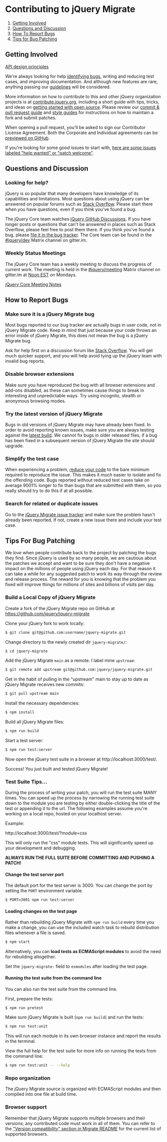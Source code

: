 # Contributing to jQuery Migrate

1. [Getting Involved](#getting-involved)
2. [Questions and Discussion](#questions-and-discussion)
3. [How To Report Bugs](#how-to-report-bugs)
4. [Tips for Bug Patching](#tips-for-bug-patching)


## Getting Involved

[API design principles](https://github.com/jquery/jquery/wiki/API-design-guidelines)

We're always looking for help [identifying bugs](#how-to-report-bugs), writing and reducing test cases, and improving documentation. And although new features are rare, anything passing our [guidelines](https://github.com/jquery/jquery/wiki/Adding-new-features) will be considered.

More information on how to contribute to this and other jQuery organization projects is at [contribute.jquery.org](https://contribute.jquery.org), including a short guide with tips, tricks, and ideas on [getting started with open source](https://contribute.jquery.org/open-source/). Please review our [commit & pull request guide](https://contribute.jquery.org/commits-and-pull-requests/) and [style guides](https://contribute.jquery.org/style-guide/) for instructions on how to maintain a fork and submit patches.

When opening a pull request, you'll be asked to sign our Contributor License Agreement. Both the Corporate and Individual agreements can be [previewed on GitHub](https://github.com/openjs-foundation/easycla).

If you're looking for some good issues to start with, [here are some issues labeled "help wanted" or "patch welcome"](https://github.com/jquery/jquery-migrate/issues?q=is%3Aissue+is%3Aopen+label%3A%22help+wanted%22%2C%22Patch+Welcome%22).

## Questions and Discussion

### Looking for help?

jQuery is so popular that many developers have knowledge of its capabilities and limitations. Most questions about using jQuery can be answered on popular forums such as [Stack Overflow](https://stackoverflow.com). Please start there when you have questions, even if you think you've found a bug.

The jQuery Core team watches [jQuery GitHub Discussions](https://github.com/jquery/jquery/discussions). If you have longer posts or questions that can't be answered in places such as Stack Overflow, please feel free to post them there. If you think you've found a bug, please [file it in the bug tracker](#how-to-report-bugs). The Core team can be found in the [#jquery/dev](https://matrix.to/#/#jquery_dev:gitter.im) Matrix channel on gitter.im.

### Weekly Status Meetings

The jQuery Core team has a weekly meeting to discuss the progress of current work. The meeting is held in the [#jquery/meeting](hhttps://matrix.to/#/#jquery_meeting:gitter.im) Matrix channel on gitter.im at [Noon EST](https://www.timeanddate.com/worldclock/fixedtime.html?month=10&day=7&year=2024&hour=12&min=0&sec=0&p1=43) on Mondays.

[jQuery Core Meeting Notes](https://meetings.jquery.org/category/core/)


## How to Report Bugs

### Make sure it is a jQuery Migrate bug

Most bugs reported to our bug tracker are actually bugs in user code, not in jQuery Migrate code. Keep in mind that just because your code throws an error inside of jQuery Migrate, this does *not* mean the bug is a jQuery Migrate bug.

Ask for help first on a discussion forum like [Stack Overflow](https://stackoverflow.com/). You will get much quicker support, and you will help avoid tying up the jQuery team with invalid bug reports.

### Disable browser extensions

Make sure you have reproduced the bug with all browser extensions and add-ons disabled, as these can sometimes cause things to break in interesting and unpredictable ways. Try using incognito, stealth or anonymous browsing modes.

### Try the latest version of jQuery Migrate

Bugs in old versions of jQuery Migrate may have already been fixed. In order to avoid reporting known issues, make sure you are always testing against the [latest build](https://releases.jquery.com/git/jquery-migrate-git.js). We cannot fix bugs in older released files, if a bug has been fixed in a subsequent version of jQuery Migrate the site should upgrade.

### Simplify the test case

When experiencing a problem, [reduce your code](https://webkit.org/test-case-reduction/) to the bare minimum required to reproduce the issue. This makes it *much* easier to isolate and fix the offending code. Bugs reported without reduced test cases take on average 9001% longer to fix than bugs that are submitted with them, so you really should try to do this if at all possible.

### Search for related or duplicate issues

Go to the [jQuery Migrate issue tracker](https://github.com/jquery/jquery-migrate/issues) and make sure the problem hasn't already been reported. If not, create a new issue there and include your test case.


## Tips For Bug Patching

We *love* when people contribute back to the project by patching the bugs they find. Since jQuery is used by so many people, we are cautious about the patches we accept and want to be sure they don't have a negative impact on the millions of people using jQuery each day. For that reason it can take a while for any suggested patch to work its way through the review and release process. The reward for you is knowing that the problem you fixed will improve things for millions of sites and billions of visits per day.

### Build a Local Copy of jQuery Migrate

Create a fork of the jQuery Migrate repo on GitHub at https://github.com/jquery/jquery-migrate

Clone your jQuery fork to work locally:

```bash
$ git clone git@github.com:username/jquery-migrate.git
```

Change directory to the newly created dir `jquery-migrate/`:

```bash
$ cd jquery-migrate
```

Add the jQuery Migrate `main` as a remote. I label mine `upstream`:

```bash
$ git remote add upstream git@github.com:jquery/jquery-migrate.git
```

Get in the habit of pulling in the "upstream" main to stay up to date as jQuery Migrate receives new commits:

```bash
$ git pull upstream main
```

Install the necessary dependencies:

```bash
$ npm install
```

Build all jQuery Migrate files:

```bash
$ npm run build
```

Start a test server:

```bash
$ npm run test:server
```

Now open the jQuery test suite in a browser at http://localhost:3000/test/.

Success! You just built and tested jQuery Migrate!

### Test Suite Tips...

During the process of writing your patch, you will run the test suite MANY times. You can speed up the process by narrowing the running test suite down to the module you are testing by either double-clicking the title of the test or appending it to the url. The following examples assume you're working on a local repo, hosted on your localhost server.

Example:

http://localhost:3000/test/?module=css

This will only run the "css" module tests. This will significantly speed up your development and debugging.

**ALWAYS RUN THE FULL SUITE BEFORE COMMITTING AND PUSHING A PATCH!**

#### Change the test server port

The default port for the test server is 3000. You can change the port by setting the `PORT` environment variable.

```bash
$ PORT=3001 npm run test:server
```

#### Loading changes on the test page

Rather than rebuilding jQuery Migrate with `npm run build` every time you make a change, you can use the included watch task to rebuild distribution files whenever a file is saved.

```bash
$ npm start
```

Alternatively, you can **load tests as ECMAScript modules** to avoid the need for rebuilding altogether.

Set the `jquery-migrate:` field to `esmodules` after loading the test page.

#### Running the test suite from the command line

You can also run the test suite from the command line.

First, prepare the tests:

```bash
$ npm run pretest
```

Make sure jQuery Migrate is built (`npm run build`) and run the tests:

```bash
$ npm run test:unit
```

This will run each module in its own browser instance and report the results in the terminal.

View the full help for the test suite for more info on running the tests from the command line:

```bash
$ npm run test:unit -- --help
```

### Repo organization

The jQuery Migrate source is organized with ECMAScript modules and then compiled into one file at build time.

### Browser support

Remember that jQuery Migrate supports multiple browsers and their versions; any contributed code must work in all of them. You can refer to the ["Version compatibility" section in Migrate README](https://github.com/jquery/jquery-migrate/blob/main/README.md#version-compatibility) for the current list of supported browsers.
